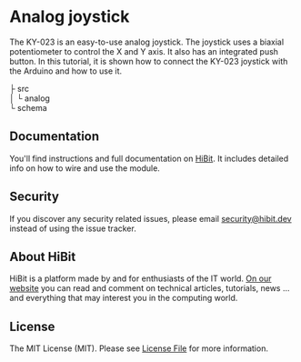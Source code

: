 # Analog joystick
The KY-023 is an easy-to-use analog joystick. The joystick uses a biaxial potentiometer to control the X and Y axis. It also has an integrated push button. In this tutorial, it is shown how to connect the KY-023 joystick with the Arduino and how to use it.  

├ src  
│  └ analog  
└ schema  

## Documentation
You'll find instructions and full documentation on [HiBit](https://www.hibit.dev/posts/26/how-to-use-an-analog-module-with-arduino). It includes detailed info on how to wire and use the module.

## Security
If you discover any security related issues, please email security@hibit.dev instead of using the issue tracker.

## About HiBit
HiBit is a platform made by and for enthusiasts of the IT world. [On our website](https://www.hibit.dev) you can read and comment on technical articles, tutorials, news ... and everything that may interest you in the computing world.

## License
The MIT License (MIT). Please see [License File](LICENSE) for more information.
